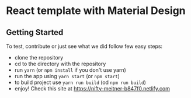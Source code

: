 # React template with Material Design


## Getting Started
To test, contribute or just see what we did follow few easy steps:
- clone the repository
- cd to the directory with the repository
- run `yarn` (or `npm install` if you don't use yarn)
- run the app using `yarn start` (or `npm start`)
- to build project use `yarn run build` (od `npm run build`)
- enjoy!
Check this site at https://nifty-meitner-b847f0.netlify.com
